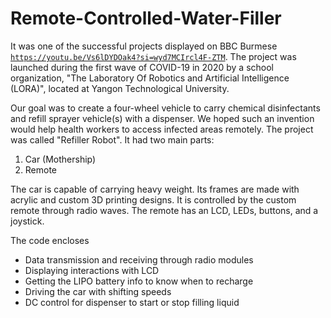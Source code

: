 # Remote-Controlled-Water-Filler
It was one of the successful projects displayed on BBC Burmese <code>https://youtu.be/Vs6lDYDOak4?si=wyd7MCIrcl4F-ZTM</code>. The project was launched during the first wave of COVID-19 in 2020 by a school organization, "The Laboratory Of Robotics and Artificial Intelligence (LORA)", located at Yangon Technological University. 

Our goal was to create a four-wheel vehicle to carry chemical disinfectants and refill sprayer vehicle(s) with a dispenser. We hoped such an invention would help health workers to access infected areas remotely. The project was called "Refiller Robot". It had two main parts:
1. Car (Mothership)
2. Remote

The car is capable of carrying heavy weight. Its frames are made with acrylic and custom 3D printing designs. It is controlled by the custom remote through radio waves. The remote has an LCD, LEDs, buttons, and a joystick.

The code encloses 
- Data transmission and receiving through radio modules
- Displaying interactions with LCD
- Getting the LIPO battery info to know when to recharge
- Driving the car with shifting speeds
- DC control for dispenser to start or stop filling liquid
